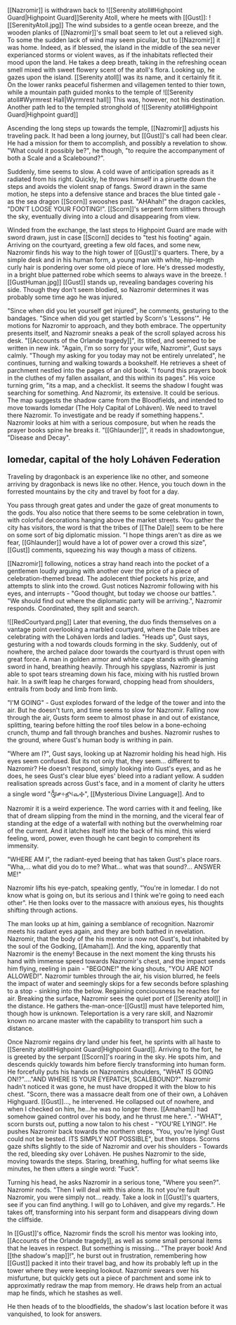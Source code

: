 [[Nazromir]] is withdrawn back to ![[Serenity atoll#Highpoint Guard|Highpoint Guard]]Serenity Atoll, where he meets with [[Gust]]:
![[SerenityAtoll.jpg]]
The wind subsides to a gentle ocean breeze, and the wooden planks of [[Nazromir]]'s small boat seem to let out a relieved sigh. To some the sudden lack of wind may seem piculiar, but to [[Nazromir]] it was home. Indeed, as if blessed, the island in the middle of the sea never experianced storms or violent waves, as if the inhabitats reflected their mood upon the land. He takes a deep breath, taking in the refreshing ocean smell mixed with sweet flowery scent of the atoll's flora. Looking up, he gazes upon the island. [[Serenity atoll]] was its name, and it certainly fit it. On the lower ranks peaceful fishermen and villagemen tented to thier town, while a mountain path guided monks to the temple of ![[Serenity atoll#Wyrmrest Hall|Wyrmrest hall]]
This was, however, not his destination. Another path led to the templed stronghold of ![[Serenity atoll#Highpoint Guard|Highpoint guard]]

Ascending the long steps up towards the temple, [[Nazromir]] adjusts his traveling pack. It had been a long journey, but [[Gust]]'s call had been clear. He had a mission for them to accomplish, and possibly a revelation to show. "What could it possibly be?", he though, "to require the accompanyment of both a Scale and a Scalebound?". 

Suddenly, time seems to slow. A cold wave of anticipation spreads as it radiated from his right. Quickly, he throws himself in a piruette down the steps and avoids the violent snap of fangs. Sword drawn in the same motion, he steps into a defensive stance and braces the blue tinted gale - as the sea dragon [[Scorn]] swooshes past. "AHAhah!" the dragon cackles, "DON'T LOOSE YOUR FOOTING!". [[Scorn]]'s serpent form slithers through the sky, eventually diving into a cloud and disappearing from view. 

Winded from the exchange, the last steps to Highpoint Guard are made with sword drawn, just in case [[Scorn]] decides to "test his footing" again. Arriving on the courtyard, greeting a few old faces, and some new, Nazromir finds his way to the high tower of [[Gust]]'s quarters. There, by a simple desk and in his human form, a young man with white, hip-length curly hair is pondering over some old piece of lore. He's dressed modestly, in a bright blue patterned robe which seems to always wave in the breeze. ![[GustHuman.jpg]]
[[Gust]] stands up, revealing bandages covering his side. Though they don't seem blodied, so Nazromir determines it was probably some time ago he was injured. 

"Since when did you let yourself get injured", he comments, gesturing to the bandages. "Since when did you get startled by Scorn's 'Lessons'". He motions for Nazromir to approach, and they both embrace. The oppertunity presents itself, and Nazromir sneaks a peak of the scroll splayed across his desk. "[[Accounts of the Orlande tragedy]]", its titled, and seemed to be written in new ink. "Again, I'm so sorry for your wife, Nazromir", Gust says calmly. "Though my asking for you today may not be entirely unrelated", he continues, turning and walking towards a bookshelf. He retrieves a sheet of parchment nestled into the pages of an old book. "I found this prayers book in the cluthes of my fallen assailant, and this within its pages". His voice turning grim, "its a map, and a checklist. It seems the shadow I fought was searching for something. And Nazromir, its extensive. It could be serious. The map suggests the shadow came from the Bloodfields, and intended to move towards Iomedar (The Holy Capital of Loháven). We need to travel there Nazromir. To investigate and be ready if something happens.". Nazromir looks at him with a serious composure, but when he reads the prayer books spine he breaks it. "[[Ghlaunder]]", it reads in shadowtongue, "Disease and Decay".

## Iomedar, capital of the holy Loháven Federation
Traveling by dragonback is an experience like no other, and someone arriving by dragonback is news like no other. Hence, you touch down in the forrested mountains by the city and travel by foot for a day. 

You pass through great gates and under the gaze of great monuments to the gods. You also notice that there seems to be some celebration in town, with colorful decorations hanging above the market streets. You gather the city has visitors, the word is that the tribes of [[The Dale]] seem to be here on some sort of big diplomatic mission. "I hope things aren't as dire as we fear, [[Ghlaunder]] would have a lot of power over a crowd this size", [[Gust]] comments, squeezing his way though a mass of citizens. 

[[Nazromir]] following, notices a stray hand reach into the pocket of a gentlemen loudly arguing with another over the price of a piece of celebration-themed bread. The adolecent thief pockets his prize, and attempts to slink into the crowd. Gust notices Nazromir following with his eyes, and interrupts - "Good thought, but today we choose our battles.".  "We should find out where the diplomatic party will be arriving.", Nazromir responds. Coordinated, they split and search.

![[RedCourtyard.png]]
Later that evening, the duo finds themselves on a vantage point overlooking a marbled courtyard, where the Dale tribes are celebrating with the Loháven lords and ladies. "Heads up", Gust says, gesturing with a nod towards clouds forming in the sky. Suddenly, out of nowhere, the arched palace door towards the courtyard is thrust open with great force. A man in golden armor and white cape stands with gleaming sword in hand, breathing heavily. Through his spyglass, Nazromir is just able to spot tears streaming down his face, mixing with his rustled brown hair. In a swift leap he charges forward, chopping head from shoulders, entrails from body and limb from limb. 

"I'M GOING" - Gust explodes forward of the ledge of the tower and into the air. But he doesn't turn, and time seems to slow for Nazromir. Falling now through the air, Gusts form seem to almost phase in and out of existance, splitting, tearing before hitting the roof tiles below in a bone-echoing crunch, thump and fall through branches and bushes. Nazromir rushes to the ground, where Gust's human body is writhing in pain. 

"Where am I?", Gust says, looking up at Nazromir holding his head high. His eyes seem confused. But its not only that, they seem... different to Nazromir? He doesn't respond, simply looking into Gust's eyes, and as he does, he sees Gust's clear blue eyes' bleed into a radiant yellow. A sudden realisation spreads across Gust's face, and in a moment of clarity he utters a single word "༂༗༓௺༴௷࿇", [[Mysterious Divine Language]]. And to Nazromir it is a weird experience. The word carries with it and feeling, like that of dream slipping from the mind in the morning, and the viceral fear of standing at the edge of a waterfall with nothing but the overwhelming roar of the current. And it latches itself into the back of his mind, this wierd feeling, word, power, even though he cant begin to comprehent its immensity.

"WHERE AM I", the radiant-eyed beeing that has taken Gust's place roars. "Wha,... what did you do to me? What... what was that sound?... ANSWER ME!" 

Nazromir lifts his eye-patch, speaking gently, "You're in Iomedar. I do not know what is going on, but its serious and I think we're going to need each other". He then looks over to the massacre with anxious eyes, his thoughts shifting through actions.

The man looks up at him, gaining a semblance of recognition. Nazromir meets his radiant eyes again, and they are both bathed in revelation. Nazromir, that the body of the his mentor is now not Gust's, but inhabited by the soul of the Godking, [[Amaham]]. And the king, apparently that Nazromir is the enemy! Because in the next moment the king thrusts his hand with immense speed towards Nazromir's chest, and the impact sends him flying, reeling in pain - "BEGONE!" the king shouts, "YOU ARE NOT ALLOWED!". Nazromir tumbles through the air, his vision blurred, he feels the impact of water and seemingly skips for a few seconds before splashing to a stop - sinking into the below. Regaining conciousness he reaches for air. Breaking the surface, Nazromir sees the quiet port of [[Serenity atoll]] in the distance. He gathers the-man-once-[[Gust]] must have teleported him, though how is unknown. Teleportation is a very rare skill, and Nazromir known no arcane master with the capability to transport him such a distance.

Once Nazromir regains dry land under his feet, he sprints with all haste to [[Serenity atoll#Highpoint Guard|Highpoint Guard]]. Arriving to the fort, he is greeted by the serpant [[Scorn]]'s roaring in the sky. He spots him, and descends quickly towards him before fiercly transforming into human form. He forcefully puts his hands on Nazromirs shoulders, "WHAT IS GOING ON!?"...."AND WHERE IS YOUR EYEPATCH, SCALEBOUND?". Nazromir hadn't noticed it was gone, he must have dropped it with the blow to his chest. "Scorn, there was a massacre dealt from one of their own, a Loháven Highguard. [[Gust]]..., he intervened. He collapsed out of nowhere, and when I checked on him, he...he was no longer there. [[Amaham]] had somehow gained control over his body, and he thrust me here.". -"WHAT", scorn bursts out, putting a now talon to his chest - "YOU'RE LYING!". He pushes Nazromir back towards the northern steps, "You, you're lying! Gust could not be bested. ITS SIMPLY NOT POSSIBLE", but then stops. Scorns gaze shifts slightly to the side of Nazromir and over his shoulders - Towards the red, bleeding sky over Loháven. He pushes Nazromir to the side, moving towards the steps. Staring, breathing, huffing for what seems like minutes, he then utters a single word: "Fuck".

Turning his head, he asks Nazromir in a serious tone, "Where you seen?". Nazromir nods. "Then I will deal with this alone. Its not you're fault Nazromir, you were simply not... ready. Take a look in [[Gust]]'s quarters, see if you can find anything. I will go to Loháven, and give my regards.". He takes off, transforming into his serpant form and disappears diving down the cliffside.

In [[Gust]]'s office, Nazromir finds the scroll his mentor was looking into, [[Accounts of the Orlande tragedy]], as well as some small personal items that he leaves in respect. But something is missing... "The prayer book! And [[the shadow's map]]!", he burst out in frustration, remembering how [[Gust]] packed it into their travel bag, and how its probably left up in the tower where they were keeping lookout. Nazromir swears over his misfurtune, but quickly gets out a piece of parchment and some ink to approximatly redraw the map from memory. He draws help from an actual map he finds, which he stashes as well.

He then heads of to the bloodfields, the shadow's last location before it was vanquished, to look for answers.
